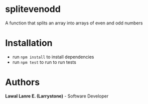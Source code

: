 # splitevenodd
A function that splits an array into arrays of even and odd numbers

# Installation
- run `npm install` to install dependencies
- run `npm test` to run to run tests

# Authors
**Lawal Lanre E. (Larrystone)** - Software Developer
